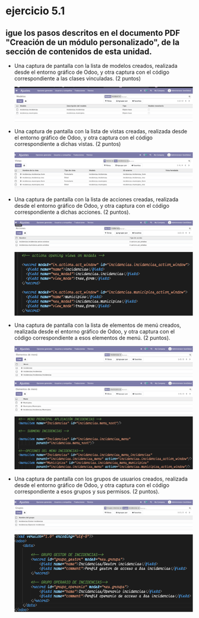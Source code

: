 # ejercicio 5.1

## igue los pasos descritos en el documento PDF "Creación de un módulo personalizado", de la sección de contenidos de esta unidad.

- Una captura de pantalla con la lista de modelos creados, realizada desde el entorno gráfico de Odoo, y otra captura con el código correspondiente a las clases vinculadas. (2 puntos)

     ![](./assets/punto1%20actividad%205_1.png)

- Una captura de pantalla con la lista de vistas creadas, realizada desde el entorno gráfico de Odoo, y otra captura con el código correspondiente a dichas vistas. (2 puntos)

     ![](./assets/punto2%20actividad%205_1.png)

- Una captura de pantalla con la lista de acciones creadas, realizada desde el entorno gráfico de Odoo, y otra captura con el código correspondiente a dichas acciones. (2 puntos).

     ![](./assets/punto3%20actividad%205_1.png)
     ![](./assets/punto3_1%20actividad%205_1.png)

- Una captura de pantalla con la lista de elementos de menú creados, realizada desde el entorno gráfico de Odoo, y otra captura con el código correspondiente a esos elementos de menú. (2 puntos).

     ![](./assets/punto4%20actividad%205_1.png)
     ![](./assets/punto4_1%20actividad%205_1.png)
     ![](./assets/punto4_2%20actividad%205_1.png)

- Una captura de pantalla con los grupos de usuarios creados, realizada desde el entorno gráfico de Odoo, y otra captura con el código correspondiente a esos grupos y sus permisos. (2 puntos).

     ![](./assets/punto5%20actividad%205_1.png)
     ![](./assets/punto5_1%20actividad%205_!.png)